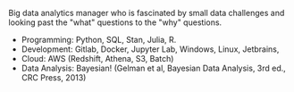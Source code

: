 Big data analytics manager who is fascinated by small data challenges and looking past the "what" questions to the "why" questions.

 - Programming: Python, SQL, Stan, Julia, R.
 - Development: Gitlab, Docker, Jupyter Lab, Windows, Linux, Jetbrains, 
 - Cloud: AWS (Redshift, Athena, S3, Batch)
 - Data Analysis: Bayesian! (Gelman et al, Bayesian Data Analysis, 3rd ed., CRC Press, 2013)
